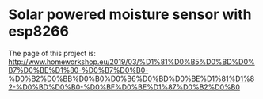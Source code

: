 # Solar powered moisture sensor with esp8266
The page of this project is: http://www.homeworkshop.eu/2019/03/%D1%81%D0%B5%D0%BD%D0%B7%D0%BE%D1%80-%D0%B7%D0%B0-%D0%B2%D0%BB%D0%B0%D0%B6%D0%BD%D0%BE%D1%81%D1%82-%D0%BD%D0%B0-%D0%BF%D0%BE%D1%87%D0%B2%D0%B0
